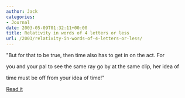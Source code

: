 ```yaml
---
author: Jack
categories:
- Journal
date: 2003-05-09T01:32:11+00:00
title: Relativity in words of 4 letters or less
url: /2003/relativity-in-words-of-4-letters-or-less/
---
```


"But for that to be true, then time also has to get in on the act. For
  

  
you and your pal to see the same ray go by at the same clip, her idea of
  

  
time must be off from your idea of time!"

[Read it][1]

 [1]: http://www.muppetlabs.com/~breadbox/txt/al.html